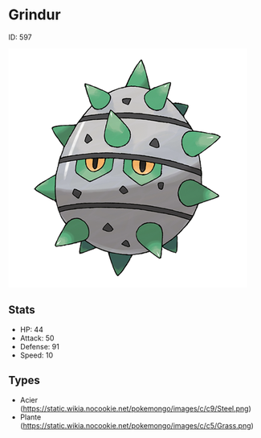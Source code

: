 # Grindur


ID: 597

![](https://raw.githubusercontent.com/PokeAPI/sprites/master/sprites/pokemon/other/official-artwork/597.png "Grindur")

## Stats


 - HP: 44
 - Attack: 50
 - Defense: 91
 - Speed: 10

## Types


 - Acier (https://static.wikia.nocookie.net/pokemongo/images/c/c9/Steel.png)
 - Plante (https://static.wikia.nocookie.net/pokemongo/images/c/c5/Grass.png)
